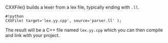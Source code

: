 CXXFile() builds a lexer from a lex file, typically ending with `.ll`. 
```
#!python
CXXFile( target='lex.yy.cpp', source='parser.ll' );
```
The result will be a C++ file named `lex.yy.cpp` which you can then compile and link with your project. 
